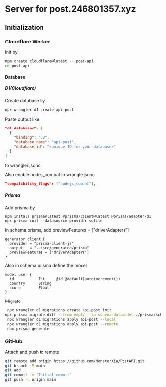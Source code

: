 # Server for post.246801357.xyz

## Initialization

### Cloudflare Worker

Init by

```bash
npm create cloudflare@latest -- post-api
cd post-api
```

#### Database

##### D1(Cloudflare)

Create database by

```bash
npx wrangler d1 create api-post
```

Paste output like

```json
"d1_databases": [
  {
    "binding": "DB",
    "database_name": "api-post",
    "database_id": "<unique-ID-for-your-database>"
  }
]
```

to wrangler.jsonc

Also enable nodes_compat in wrangle.jsonc

```json
"compatibility_flags": ["nodejs_compat"],
```

##### Prisma

Add prisma by

```
npm install prisma@latest @prisma/client@latest @prisma/adapter-d1
npx prisma init --datasource-provider sqlite
```

In schema.prisma, add previewFeatures = ["driverAdapters"]

```prisma
generator client {
  provider = "prisma-client-js"
  output   = "../src/generated/prisma"
  previewFeatures = ["driverAdapters"]
}
```

Also in schema.prisma define the model

```prisma
model user {
  id           Int     @id @default(autoincrement()) 
  country      String                         
  score        Float      
}
```

Migrate

```bash
 npx wrangler d1 migrations create api-post init
npx prisma migrate diff --from-empty --to-schema-datamodel ./prisma/schema.prisma --script --output migrations/0001_init.sql
 npx wrangler d1 migrations apply api-post --local
 npx wrangler d1 migrations apply api-post --remote
 npx prisma generate
```

### GitHub

Attach and push to remote 

```bash
git remote add origin https://github.com/MonsterXia/PostAPI.git
git branch -M main
git add .
git commit -m "Initial commit"
git push -u origin main
```















